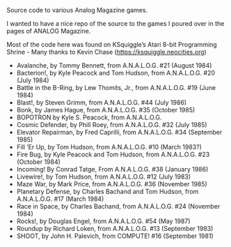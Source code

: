 Source code to various Analog Magazine games.

I wanted to have a nice repo of the source to the games I poured over in the pages of ANALOG Magazine.

Most of the code here was found on KSquiggle’s Atari 8-bit Programming Shrine - Many thanks to Kevin Chase (https://ksquiggle.neocities.org)

* Avalanche, by Tommy Bennett, from A.N.A.L.O.G. #21 (August 1984)
* Bacterion!, by Kyle Peacock and Tom Hudson, from A.N.A.L.O.G. #20 (July 1984)
* Battle in the B-Ring, by Lew Thomits, Jr., from A.N.A.L.O.G. #19 (June 1984)
* Blast!, by Steven Grimm, from A.N.A.L.O.G. #44 (July 1986)
* Bonk, by James Hague, from A.N.A.L.O.G. #35 (October 1985)
* BOPOTRON by Kyle S. Peacock, from A.N.A.L.O.G.
* Cosmic Defender, by Phill Roey, from A.N.A.L.O.G. #32 (July 1985)
* Elevator Repairman, by Fred Caprilli, from A.N.A.L.O.G. #34 (September 1985)
* Fill ’Er Up, by Tom Hudson, from A.N.A.L.O.G. #10 (March 1983?)
* Fire Bug, by Kyle Peacock and Tom Hudson, from A.N.A.L.O.G. #23 (October 1984)
* Incoming! By Conrad Tatge, From A.N.A.L.O.G. #38 (January 1986)
* Livewire!, by Tom Hudson, from A.N.A.L.O.G. #12 (July 1983)
* Maze War, by Mark Price, from A.N.A.L.O.G. #36 (November 1985)
* Planetary Defense, by Charles Bachand and Tom Hudson, from A.N.A.L.O.G. #17 (March 1984)
* Race in Space, by Charles Bachand, from A.N.A.L.O.G. #24 (November 1984)
* Rocks!, by Douglas Engel, from A.N.A.L.O.G. #54 (May 1987)
* Roundup by Richard Loken, from A.N.A.L.O.G. #13 (September 1983)
* SHOOT, by John H. Palevich, from COMPUTE! #16 (September 1981)


